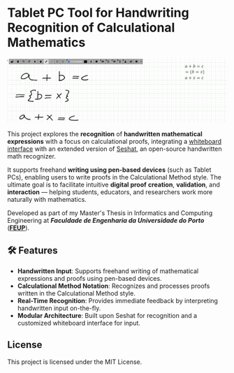 # Tablet PC Tool for Handwriting Recognition of Calculational Mathematics

![Thesis Demonstration](./docs/thesisdemo.png)

This project explores the **recognition** of **handwritten mathematical expressions** with a focus on calculational proofs, integrating a [whiteboard interface](https://github.com/nunores/whiteboard) with an extended version of [Seshat](https://github.com/nunores/seshat), an open-source handwritten math recognizer.

It supports freehand **writing using pen-based devices** (such as Tablet PCs), enabling users to write proofs in the Calculational Method style. The ultimate goal is to facilitate intuitive **digital proof** **creation**, **validation**, and **interaction** — helping students, educators, and researchers work more naturally with mathematics.

Developed as part of my Master's Thesis in Informatics and Computing Engineering at **_Faculdade de Engenharia da Universidade do Porto_** ([**FEUP**](https://fe.up.pt)).

## 🛠️ Features
- **Handwritten Input**: Supports freehand writing of mathematical expressions and proofs using pen-based devices.​
- **Calculational Method Notation**: Recognizes and processes proofs written in the Calculational Method style.​
- **Real-Time Recognition**: Provides immediate feedback by interpreting handwritten input on-the-fly.​
- **Modular Architecture**: Built upon Seshat for recognition and a customized whiteboard interface for input.

## License

This project is licensed under the MIT License.
